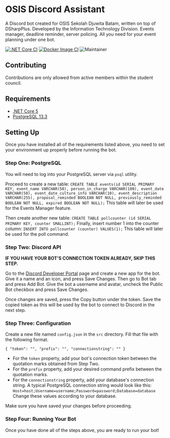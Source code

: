 # OSIS Discord Assistant
A Discord bot created for OSIS Sekolah Djuwita Batam, written on top of DSharpPlus. Developed by the Information Technology Division. Events manager, deadline reminder, server policing. All you need for your event planning under one bot.

[![.NET Core CI](https://github.com/redstarxx/DiscordBotOSIS/actions/workflows/dotnet.yml/badge.svg?branch=main)](https://github.com/redstarxx/DiscordBotOSIS/actions/workflows/dotnet.yml)
[![Docker Image CI](https://github.com/redstarxx/DiscordBotOSIS/actions/workflows/docker-image.yml/badge.svg)](https://github.com/redstarxx/DiscordBotOSIS/actions/workflows/docker-image.yml)
![Maintainer](https://img.shields.io/badge/maintainer-redstarxx-blue)

## Contributing
Contributions are only allowed from active members within the student council.

## Requirements
- [.NET Core 5](https://dotnet.microsoft.com/download/dotnet/5.0)
- [PostgreSQL 13.3](https://www.postgresql.org/)

## Setting Up
Once you have installed all of the requirements listed above, you need to set your environment up properly before running the bot.

### Step One: PostgreSQL
You will need to log into your PostgreSQL server via `psql` utility.

Proceed to create a new table: `CREATE TABLE events(id SERIAL PRIMARY KEY, event_name VARCHAR(50), person_in_charge VARCHAR(100), event_date VARCHAR(50), event_date_culture_info VARCHAR(10), event_description VARCHAR(255), proposal_reminded BOOLEAN NOT NULL, previously_reminded BOOLEAN NOT NULL, expired BOOLEAN NOT NULL);` This table will later be used for the Events Manager feature.

Then create another new table: `CREATE TABLE pollcounter (id SERIAL PRIMARY KEY, counter SMALLINT);` Finally, insert number 1 into the counter column: `INSERT INTO pollcounter (counter) VALUES(1);` This table will later be used for the poll command.

### Step Two: Discord API
**IF YOU HAVE YOUR BOT'S CONNECTION TOKEN ALREADY, SKIP THIS STEP.**

Go to the [Discord Developer Portal](https://discord.com/developers) page and create a new app for the bot. Give it a name and an icon, and press Save Changes. Then go to Bot tab and press Add Bot. Give the bot a username and avatar, uncheck the Public Bot checkbox and press Save Changes.

Once changes are saved, press the Copy button under the token. Save the copied token as this will be used by the bot to connect to Discord in the next step.

### Step Three: Configuration
Create a new file named `config.json` in the `src` directory. Fill that file with the following format.

`{
  "token": "",
  "prefix": "",
  "connectionstring": ""
}`

- For the `token` property, add your bot's connection token between the quotation marks obtained from Step Two.
- For the `prefix` property, add your desired command prefix between the quotation marks.
- For the `connectionstring` property, add your database's connection string. A typical PostgreSQL connection string would look like this: `Host=host;Username=username;Password=password;Database=database` Change these values according to your database.

Make sure you have saved your changes before proceeding.

### Step Four: Running Your Bot
Once you have done all of the steps above, you are ready to run your bot!
